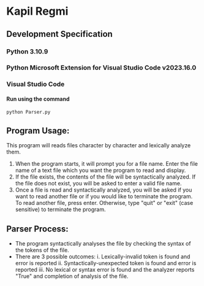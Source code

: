 # Kapil Regmi
## Development Specification
### Python 3.10.9
### Python Microsoft Extension for Visual Studio Code v2023.16.0
### Visual Studio Code

#### Run using the command
`python Parser.py`

## Program Usage:
This program will reads files character by character and lexically analyze them.
1. When the program starts, it will prompt you for a file name. Enter the file name of a text file which you want the program to read and display.
2. If the file exists, the contents of the file will be syntactically analyzed. If the file does not exist, you will be asked to enter a valid file name.
3. Once a file is read and syntactically analyzed, you will be asked if you want to read another file or if you would like to terminate the program. To read another file, press enter. Otherwise, type "quit" or "exit" (case sensitive) to terminate the program.

## Parser Process:
- The program syntactically analyses the file by checking the syntax of the tokens of the file.
- There are 3 possible outcomes:
    i. Lexically-invalid token is found and error is reported
    ii. Syntactically-unexpected token is found and error is reported
    iii. No lexical or syntax error is found and the analyzer reports "True" and completion of analysis of the file.
